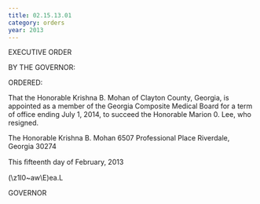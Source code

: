 ```yaml
---
title: 02.15.13.01
category: orders
year: 2013
---
```

 

EXECUTIVE ORDER

BY THE GOVERNOR:

ORDERED:

That the Honorable Krishna B. Mohan of Clayton County, Georgia,
is appointed as a member of the Georgia Composite Medical Board
for a term of office ending July 1, 2014, to succeed the Honorable
Marion 0. Lee, who resigned.

The Honorable Krishna B. Mohan
6507 Professional Place
Riverdale, Georgia 30274

This ﬁfteenth day of February, 2013

\(\z1I0~aw\E)ea.L

GOVERNOR

